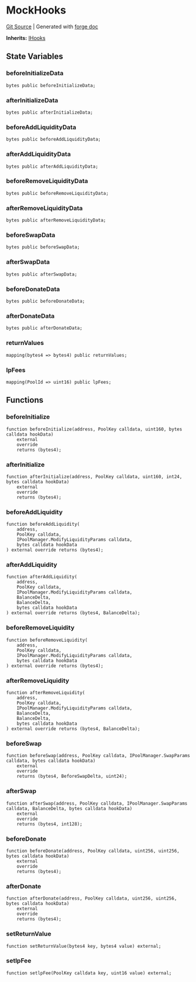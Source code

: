 # MockHooks
[Git Source](https://github.com/Uniswap/docs/blob/1141642f8ba4665a50660886a8a8401526677045/src/test/MockHooks.sol)
| Generated with [forge doc](https://book.getfoundry.sh/reference/forge/forge-doc)

**Inherits:**
[IHooks](contracts/v4/reference/core/interfaces/IHooks.md)


## State Variables
### beforeInitializeData

```solidity
bytes public beforeInitializeData;
```


### afterInitializeData

```solidity
bytes public afterInitializeData;
```


### beforeAddLiquidityData

```solidity
bytes public beforeAddLiquidityData;
```


### afterAddLiquidityData

```solidity
bytes public afterAddLiquidityData;
```


### beforeRemoveLiquidityData

```solidity
bytes public beforeRemoveLiquidityData;
```


### afterRemoveLiquidityData

```solidity
bytes public afterRemoveLiquidityData;
```


### beforeSwapData

```solidity
bytes public beforeSwapData;
```


### afterSwapData

```solidity
bytes public afterSwapData;
```


### beforeDonateData

```solidity
bytes public beforeDonateData;
```


### afterDonateData

```solidity
bytes public afterDonateData;
```


### returnValues

```solidity
mapping(bytes4 => bytes4) public returnValues;
```


### lpFees

```solidity
mapping(PoolId => uint16) public lpFees;
```


## Functions
### beforeInitialize


```solidity
function beforeInitialize(address, PoolKey calldata, uint160, bytes calldata hookData)
    external
    override
    returns (bytes4);
```

### afterInitialize


```solidity
function afterInitialize(address, PoolKey calldata, uint160, int24, bytes calldata hookData)
    external
    override
    returns (bytes4);
```

### beforeAddLiquidity


```solidity
function beforeAddLiquidity(
    address,
    PoolKey calldata,
    IPoolManager.ModifyLiquidityParams calldata,
    bytes calldata hookData
) external override returns (bytes4);
```

### afterAddLiquidity


```solidity
function afterAddLiquidity(
    address,
    PoolKey calldata,
    IPoolManager.ModifyLiquidityParams calldata,
    BalanceDelta,
    BalanceDelta,
    bytes calldata hookData
) external override returns (bytes4, BalanceDelta);
```

### beforeRemoveLiquidity


```solidity
function beforeRemoveLiquidity(
    address,
    PoolKey calldata,
    IPoolManager.ModifyLiquidityParams calldata,
    bytes calldata hookData
) external override returns (bytes4);
```

### afterRemoveLiquidity


```solidity
function afterRemoveLiquidity(
    address,
    PoolKey calldata,
    IPoolManager.ModifyLiquidityParams calldata,
    BalanceDelta,
    BalanceDelta,
    bytes calldata hookData
) external override returns (bytes4, BalanceDelta);
```

### beforeSwap


```solidity
function beforeSwap(address, PoolKey calldata, IPoolManager.SwapParams calldata, bytes calldata hookData)
    external
    override
    returns (bytes4, BeforeSwapDelta, uint24);
```

### afterSwap


```solidity
function afterSwap(address, PoolKey calldata, IPoolManager.SwapParams calldata, BalanceDelta, bytes calldata hookData)
    external
    override
    returns (bytes4, int128);
```

### beforeDonate


```solidity
function beforeDonate(address, PoolKey calldata, uint256, uint256, bytes calldata hookData)
    external
    override
    returns (bytes4);
```

### afterDonate


```solidity
function afterDonate(address, PoolKey calldata, uint256, uint256, bytes calldata hookData)
    external
    override
    returns (bytes4);
```

### setReturnValue


```solidity
function setReturnValue(bytes4 key, bytes4 value) external;
```

### setlpFee


```solidity
function setlpFee(PoolKey calldata key, uint16 value) external;
```

